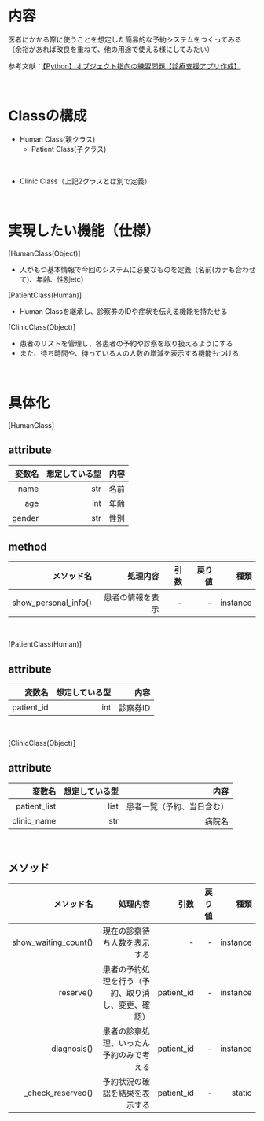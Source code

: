 # 内容
医者にかかる際に使うことを想定した簡易的な予約システムをつくってみる
（余裕があれば改良を重ねて、他の用途で使える様にしてみたい）

参考文献：[【Python】オブジェクト指向の練習問題【診療支援アプリ作成】](https://obgynai.com/object-orientation-exercises/)

<br>

# Classの構成
- Human Class(親クラス)
  - Patient Class(子クラス)

<br>

- Clinic Class（上記2クラスとは別で定義）

<br>

# 実現したい機能（仕様）
[HumanClass(Object)]
- 人がもつ基本情報で今回のシステムに必要なものを定義（名前(カナも合わせて)、年齢、性別etc）

[PatientClass(Human)]
- Human Classを継承し、診察券のIDや症状を伝える機能を持たせる

[ClinicClass(Object)]
- 患者のリストを管理し、各患者の予約や診察を取り扱えるようにする
- また、待ち時間や、待っている人の人数の増減を表示する機能もつける

<br>

# 具体化
[HumanClass]
## attribute

|変数名|想定している型|内容|
|--:|--:|--:|
|name|str|名前|
|age|int|年齢|
|gender|str|性別|

## method

|メソッド名|処理内容|引数|戻り値|種類|
|--:|--:|--:|--:|--:|
|show_personal_info()|患者の情報を表示|-|-|instance|

<br>

[PatientClass(Human)]
## attribute

|変数名|想定している型|内容|
|--:|--:|--:|
|patient_id|int|診察券ID|

<br>

[ClinicClass(Object)]
## attribute

|変数名|想定している型|内容|
|--:|--:|--:|
|patient_list|list|患者一覧（予約、当日含む）|
|clinic_name|str|病院名|

<br>

## メソッド
|メソッド名|処理内容|引数|戻り値|種類|
|--:|--:|--:|--:|--:|
|show_waiting_count()|現在の診察待ち人数を表示する|-|-|instance|
|reserve()|患者の予約処理を行う（予約、取り消し、変更、確認）|patient_id|-|instance|
|diagnosis()|患者の診察処理、いったん予約のみで考える|patient_id|-|instance|
|_check_reserved()|予約状況の確認を結果を表示する|patient_id|-|static|


